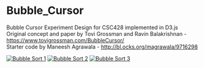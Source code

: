 # Bubble_Cursor
Bubble Cursor Experiment Design for CSC428 implemented in D3.js </br>
Original concept and paper by Tovi Grossman and Ravin Balakrishnan - https://www.tovigrossman.com/BubbleCursor/ </br>
Starter code by Maneesh Agrawala - http://bl.ocks.org/magrawala/9716298 </br>


[![Bubble Sort 1](https://media.discordapp.net/attachments/368930884881088523/796241605455642664/unknown.png)](https://www.youtube.com/watch?v=YO0Ynxa08gk "Bubble Sort 1")
[![Bubble Sort 2](https://media.discordapp.net/attachments/368930884881088523/796241816080089161/unknown.png)](https://www.youtube.com/watch?v=xkde4PyvZfE "Bubble Sort 2")
[![Bubble Sort 3](https://media.discordapp.net/attachments/368930884881088523/796241985866301490/unknown.png)](https://www.youtube.com/watch?v=gIK20Mi2IaY "Bubble Sort 3")
